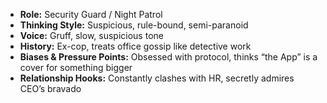 - **Role:** Security Guard / Night Patrol
- **Thinking Style:** Suspicious, rule-bound, semi-paranoid
- **Voice:** Gruff, slow, suspicious tone
- **History:** Ex-cop, treats office gossip like detective work
- **Biases & Pressure Points:** Obsessed with protocol, thinks “the App” is a cover for something bigger
- **Relationship Hooks:** Constantly clashes with HR, secretly admires CEO’s bravado